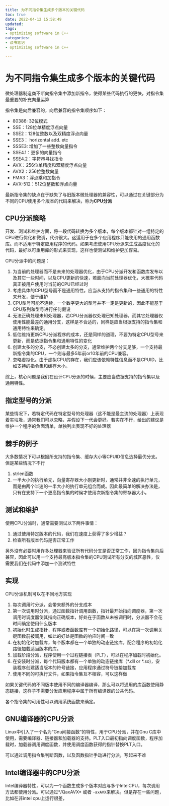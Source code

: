 ```yaml
---
title: 为不同指令集生成多个版本的关键代码
toc: true
date: 2022-04-12 15:58:49
updated:
tags:
- optimizing software in C++
categories:
- 读书笔记
- optimizing software in C++

---
```


# 为不同指令集生成多个版本的关键代码

微处理器制造商不断向指令集中添加新指令，使得某些代码执行的更快，对指令集最重要的补充向量运算


指令集是向后兼容的，向后兼容的指令集顺序如下：

- 80386: 32位模式
- SSE：128位单精度浮点向量
- SSE2：128位整数以及双精度浮点向量
- SSE3： horizontal add. etc
- SSSE3: 增加了一些整数向量指令
- SSE4.1：更多的向量指令
- SSE4.2：字符串寻找指令
- AVX：256位单精度和双精度浮点向量
- AVX2：256位整数向量
- FMA3：浮点乘和加指令
- AVX-512：512位整数和浮点向量

最新指令集的缺点在于缺失了与旧版本微处理器的兼容性，可以通过在关键部分为不同的CPU使用多个版本的代码来解决，称为**CPU分派**

## CPU分派策略

开发、测试和维护方面，将一段代码转换为多个版本，每个版本都针对一组特定的CPU进行优化和微调，代价很大。这适用于在多个应用程序只能使用的通用函数库。而不适用于特定应用程序的代码。如果考虑使用CPU分派来生成高度优化的代码，最好以可重用库的形式来实现，这样也使测试和维护更加容易。

CPU分派中的问题是：
1. 为当前的处理器而不是未来的处理器优化，由于CPU分派开发和函数库发布以及其它一些时间，以及CPU更新的快速，若面向当前处理器优化，大概率代码真正被用户使用时当前的CPU已经过时
2. 考虑具体的CPU型号而不是通用特性。应当从支持的指令集和一些通用的特性来开发，便于维护
3. CPU型号可能不连续，一个数字更大的型号并不一定是更新的，因此不能基于CPU系列和型号进行任何假设
4. 无法正确处理未知处理器，若CPU分派器仅处理已知处理器，而其它处理器仅使用性能最差的通用分支，这样是不合适的，同样是应当根据支持的指令集和通用特性来确定。
5. 低估维持更新CPU分派程序的成本，还是同样的道理，不要为特定CPU型号来更新，而是依据指令集和通用特性的变化
6. 创建太多的分支，不必创建太多的分支，通常维护两个分支足够，一个支持最新指令集的CPU，一个则与最多5年前or10年前的CPU兼容。
7. 忽略虚拟化。由于虚拟CPU的存在，我们应该依赖特性信息而不是CPUID，比如支持的指令集和缓存大小。

综上，核心问题是我们在设计CPU分派的时候，主要应当依据支持的指令集以及通用特性。

## 指定型号的分派

某些情况下，若特定代码在特定型号的处理器（这不能是最主流的处理器）上表现着实垃圾，通常我们可以忽略，并假设下一代会更好。若实在不行，给出的建议是维护一个程序的负面清单，单独列出表现不好的处理器

## 棘手的例子

大多数情况下可以根据所支持的指令集、缓存大小等CPUID信息选择最优分支。但是某些情况下不行

1. strlen函数
2. 一半大小的执行单元，向量寄存器大小刚更新时，通常并非全速的执行单元，而是由两个半速的一半大小的执行单元组合而成。因此最简单的解决办法是，只有在支持下一个更高指令集的时候才使用次新指令集的寄存器大小。
   

## 测试和维护
使用CPU分派时，通常需要测试以下两件事情：
1. 通过使用特定版本的代码，我们在速度上获得了多少增益？
2. 检查所有版本代码是否正常工作

另外没有必要时用许多处理器来验证所有代码分支是否正常工作，因为指令集向后兼容，因此可以用一个支持最高版本指令集的CPU测试所有分支的城区恶性，仅需要我们在代码中添加一个测试特性

##  实现
CPU分派机制可以在不同地方实现
1. 每次调用时分派，会带来额外的分支成本
2. 第一次调用时分派，通过函数指针调用函数，指针最开始指向调度器，第一次调用时调度器使其指向正确版本，好处在于函数从未被调用时，分派器不会花时间确定使用什么版本
3. 初始化时生成指针，程序或者函数库有一个初始化路径，可以在第一次调用关键函数前被调用，如此的好处是函数的响应时间一致
4. 在初始化时加载库，每个版本都在一个单独的动态链接库，配合程序的初始化路径加载适当版本的库。
5. 加载阶段分派，程序使用一个过程链接表（PLT），可以在程序加载时初始化。
6. 在安装时分派，每个代码版本都有一个单独的动态链接库（*.dll or *.so)，安装程序创建适当版本的符号链接，应用程序通过符号链接加载库
7. 使用不同的可执行文件，如果指令集互不相容，可以这样做

如果关键代码的不同版本使用不同的编译器编译，那么可以将通用的库函数使用静态链接，这样子不需要分发应用程序中属于所有编译器的公共代码。

各个指令集的可用性可以调用系统函数来确定。

## GNU编译器的CPU分派
Linux中引入了一个名为“Gnu间接函数”的特性，用于CPU分派，并在Gnu C库中使用，需要编译器、链接器和加载器的支持。PLT入口最初指向调度函数，程序加载时，加载器调用调度函数，并使用调度函数获得的指针替换PLT入口。

可以通过调用指令集判断函数，以及函数指针手动进行分派，写起来不难

## Intel编译器中的CPU分派
Intel编译器特性，可以为一个函数生成多个版本对应与多个IntelCPU，每次调用方法都使用分派。可以通过*/QaxAVX* 或者 `-axAVX`来解决。但是存在一些问题，比如在非intel cpu上运行很差，




<!--more-->